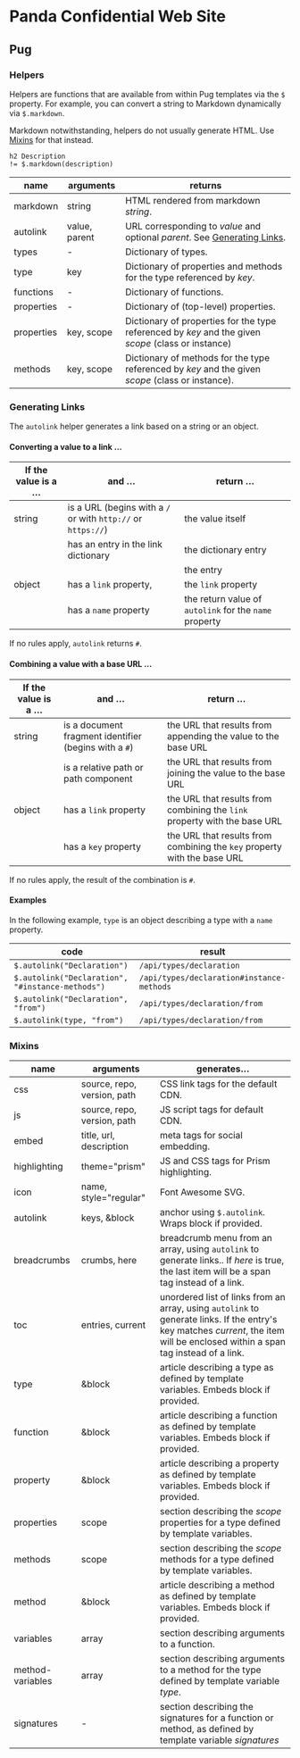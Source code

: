 # Panda Confidential Web Site

## Pug

### Helpers

Helpers are functions that are available from within Pug templates via the `$` property. For example, you can convert a string to Markdown dynamically via `$.markdown`.

Markdown notwithstanding, helpers do not usually generate HTML. Use [Mixins](#mixins) for that instead.

```pug
h2 Description
!= $.markdown(description)
```

| name       | arguments     | returns                                                      |
| ---------- | ------------- | ------------------------------------------------------------ |
| markdown   | string        | HTML rendered from markdown _string_.                        |
| autolink   | value, parent | URL corresponding to _value_ and optional _parent_. See [Generating Links](#generating-links). |
| types      | -             | Dictionary of types.                                         |
| type       | key           | Dictionary of properties and methods for the type referenced by _key_. |
| functions  | -             | Dictionary of functions.                                     |
| properties | -             | Dictionary of (top-level) properties.                        |
| properties | key, scope    | Dictionary of properties for the type referenced by _key_ and the given _scope_ (class or instance) |
| methods    | key, scope    | Dictionary of methods for the type referenced by _key_ and the given _scope_ (class or instance). |


### Generating Links

The `autolink` helper generates a link based on a string or an object.

#### Converting a value to a link …

| If the value is a … | and …                                                        | return …                                               |
| ------------------- | ------------------------------------------------------------ | ------------------------------------------------------ |
| string              | is a URL (begins with a `/` or with `http://` or `https://`) | the value itself                                       |
|                     | has an entry in the link dictionary                          | the dictionary entry                                   |
|                     |                                                              | the entry                                              |
| object              | has a `link` property,                                       | the `link` property                                    |
|                     | has a `name` property                                        | the return value of `autolink` for the `name` property |

If no rules apply, `autolink` returns `#`.

#### Combining a value with a base URL …

| If the value is a … | and …                                                 | return …                                                     |
| ------------------- | ----------------------------------------------------- | ------------------------------------------------------------ |
| string              | is a document fragment identifier (begins with a `#`) | the URL that results from appending the value to the base URL |
|                     | is a relative path or path component                  | the URL that results from joining the value to the base URL  |
| object              | has a `link` property                                 | the URL that results from combining the `link` property with the base URL |
|                     | has a `key` property                                  | the URL that results from combining the `key` property with the base URL |

If no rules apply, the result of the combination is `#`.

#### Examples

In the following example, `type` is an object describing a type with a `name` property.

| code                                             | result                                    |
| ------------------------------------------------ | ----------------------------------------- |
| `$.autolink("Declaration")`                      | `/api/types/declaration`                  |
| `$.autolink("Declaration", "#instance-methods")` | `/api/types/declaration#instance-methods` |
| `$.autolink("Declaration", "from")`              | `/api/types/declaration/from`             |
| `$.autolink(type, "from")`                       | `/api/types/declaration/from`             |



### Mixins



| name           | arguments | generates… |
| -------------- | ----------- | -------------- |
| css | source, repo, version, path | CSS link tags for the default CDN. |
| js | source, repo, version, path | JS script tags for default CDN. |
| embed | title, url, description | meta tags for social embedding. |
| highlighting | theme="prism" | JS and CSS tags for Prism highlighting. |
| icon | name, style="regular" | Font Awesome SVG. |
| autolink | keys, &block | anchor using `$.autolink`. Wraps block if provided. |
| breadcrumbs | crumbs, here | breadcrumb menu from an array, using `autolink` to generate links.. If _here_ is true, the last item will be a span tag instead of a link. |
| toc | entries, current | unordered list of links from an array, using `autolink` to generate links. If the entry's key matches _current_, the item will be enclosed within a span tag instead of a link. |
| type | &block | article describing a type as defined by template variables. Embeds block if provided. |
| function | &block | article describing a function as defined by template variables. Embeds block if provided. |
| property | &block | article describing a property as defined by template variables. Embeds block if provided. |
| properties | scope | section describing the _scope_ properties for a type defined by template variables. |
| methods | scope | section describing the _scope_ methods for a type defined by template variables. |
| method | &block | article describing a method as defined by template variables. Embeds block if provided. |
| variables | array | section describing arguments to a function. |
| method-variables | array | section describing arguments to a method for the type defined by template variable _type_. |
| signatures | - | section describing the signatures for a function or method, as defined by template variable _signatures_ |

